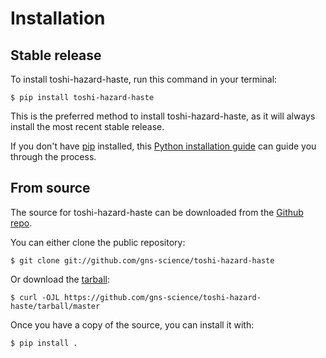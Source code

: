 # Installation

## Stable release

To install toshi-hazard-haste, run this command in your
terminal:

``` console
$ pip install toshi-hazard-haste
```

This is the preferred method to install toshi-hazard-haste, as it will always install the most recent stable release.

If you don't have [pip][] installed, this [Python installation guide][]
can guide you through the process.

## From source

The source for toshi-hazard-haste can be downloaded from
the [Github repo][].

You can either clone the public repository:

``` console
$ git clone git://github.com/gns-science/toshi-hazard-haste
```

Or download the [tarball][]:

``` console
$ curl -OJL https://github.com/gns-science/toshi-hazard-haste/tarball/master
```

Once you have a copy of the source, you can install it with:

``` console
$ pip install .
```

  [pip]: https://pip.pypa.io
  [Python installation guide]: http://docs.python-guide.org/en/latest/starting/installation/
  [Github repo]: https://github.com/%7B%7B%20cookiecutter.github_username%20%7D%7D/%7B%7B%20cookiecutter.project_slug%20%7D%7D
  [tarball]: https://github.com/%7B%7B%20cookiecutter.github_username%20%7D%7D/%7B%7B%20cookiecutter.project_slug%20%7D%7D/tarball/master

